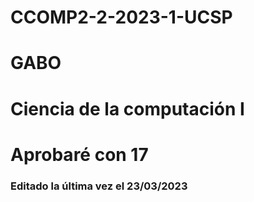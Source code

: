 # CCOMP2-2-2023-1-UCSP
# GABO
# Ciencia de la computación I
# Aprobaré con 17


### Editado la última vez el 23/03/2023
